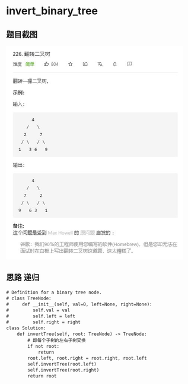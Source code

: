 # invert_binary_tree

## 题目截图
 ![](invert_binary_tree.jpg)

## 思路 递归



    # Definition for a binary tree node.
    # class TreeNode:
    #     def __init__(self, val=0, left=None, right=None):
    #         self.val = val
    #         self.left = left
    #         self.right = right
    class Solution:
        def invertTree(self, root: TreeNode) -> TreeNode:
            # 即每个子树的左右子树交换
            if not root:
                return
            root.left, root.right = root.right, root.left
            self.invertTree(root.left)
            self.invertTree(root.right)
            return root
                